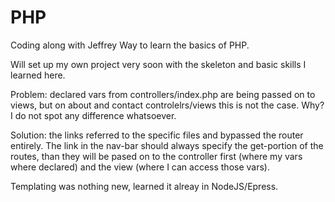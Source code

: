 # PHP
Coding along with Jeffrey Way to learn the basics of PHP.

Will set up my own project very soon with the skeleton and basic skills I learned here.

Problem: declared vars from controllers/index.php are being passed on to views, but on about and contact controlelrs/views this is not the case. Why? I do not spot any difference whatsoever.

Solution: the links referred to the specific files and bypassed the router entirely. The link in the nav-bar should always specify the get-portion of the routes, than they will be pased on to the controller first (where my vars where declared) and the view (where I can access those vars).

Templating was nothing new, learned it alreay in NodeJS/Epress.